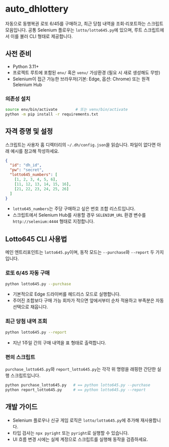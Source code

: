 # auto_dhlottery

자동으로 동행복권 로또 6/45를 구매하고, 최근 당첨 내역을 조회·리포트하는 스크립트 모음입니다. 공통 Selenium 플로우는 `lotto/lotto645.py`에 있으며, 루트 스크립트에서 이를 불러 CLI 형태로 제공합니다.

## 사전 준비

- Python 3.11+
- 프로젝트 루트에 포함된 `env/` 혹은 `venv/` 가상환경 (필요 시 새로 생성해도 무방)
- Selenium이 접근 가능한 브라우저(기본: Edge, 옵션: Chrome) 또는 원격 Selenium Hub

### 의존성 설치

```bash
source env/bin/activate        # 또는 venv/bin/activate
python -m pip install -r requirements.txt
```

## 자격 증명 및 설정

스크립트는 사용자 홈 디렉터리의 `~/.dh/config.json`을 읽습니다. 파일이 없다면 아래 예시를 참고해 작성하세요.

```json
{
  "id": "dh_id",
  "pw": "secret",
  "lotto645_numbers": [
    [1, 2, 3, 4, 5, 6],
    [11, 12, 13, 14, 15, 16],
    [21, 22, 23, 24, 25, 26]
  ]
}
```

- `lotto645_numbers`는 주당 구매하고 싶은 번호 조합 리스트입니다.
- 스크립트에서 Selenium Hub를 사용할 경우 `SELENIUM_URL` 환경 변수를 `http://selenium:4444` 형태로 지정합니다.

## Lotto645 CLI 사용법

메인 엔트리포인트는 `lotto645.py`이며, 동작 모드는 `--purchase`와 `--report` 두 가지입니다.

### 로또 6/45 자동 구매

```bash
python lotto645.py --purchase
```

- 기본적으로 Edge 드라이버를 헤드리스 모드로 실행합니다.
- 주어진 조합보다 구매 가능 회차가 적으면 앞에서부터 순차 적용하고 부족분은 자동선택으로 채웁니다.

### 최근 당첨 내역 조회

```bash
python lotto645.py --report
```

- 지난 1주일 간의 구매 내역을 표 형태로 출력합니다.

### 편의 스크립트

`purchase_lotto645.py`와 `report_lotto645.py`는 각각 위 명령을 래핑한 간단한 실행 스크립트입니다.

```bash
python purchase_lotto645.py   # == python lotto645.py --purchase
python report_lotto645.py     # == python lotto645.py --report
```

## 개발 가이드

- Selenium 플로우나 신규 게임 로직은 `lotto/lotto645.py`에 추가해 재사용합니다.
- 타입 검사는 `npx pyright` 또는 `pyright`로 실행할 수 있습니다.
- UI 흐름 변경 시에는 실제 계정으로 스크립트를 실행해 동작을 검증하세요.
